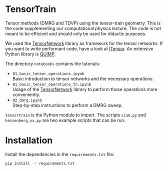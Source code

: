 # TensorTrain
Tensor methods (DMRG and TDVP) using the tensor-train geometry.
This is the code supplementing our computational physics lecture.
The code is not meant to be efficient and should only be used for didactic purposes.

We used the [TensorNetwork](https://github.com/google/tensornetwork) library as framework for the tensor networks.
If you want to write performant code, have a look at [ITensor](http://itensor.org/).
An extensive Python library is [QUIMP](https://quimb.readthedocs.io/en/latest/).


The directory `notebooks` contains the tutorials:
* `01_basic_tensor_operations.ipynb`  
  Basic introduction to tensor networks and the necessary operations.
* `01_basic_tensor_operations_tn.ipynb`  
  Usage of the [TensorNetwork](https://github.com/google/tensornetwork) library to perform those operations more conveniently.
* `02_dmrg.ipynb`  
  Step-by-step instructions to perform a DMRG sweep.

`tensortrain` is the Python module to import.
The scripts `siam.py` and `heisenberg_xx.py` are two example scripts that can be run.

# Installation
Install the dependencies in the `requirements.txt` file:

```bash
pip install -r requirements.txt
```
